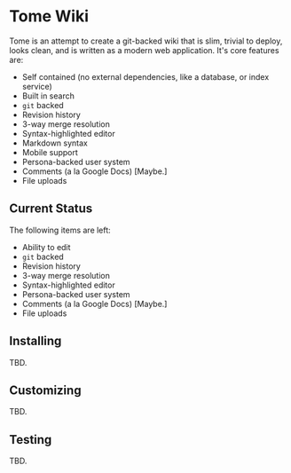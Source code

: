 # Tome Wiki

Tome is an attempt to create a git-backed wiki that is slim, trivial to deploy, looks clean, and is written as a modern
web application. It's core features are:

* Self contained (no external dependencies, like a database, or index service)
* Built in search
* `git` backed
* Revision history
* 3-way merge resolution
* Syntax-highlighted editor
* Markdown syntax
* Mobile support
* Persona-backed user system
* Comments (a la Google Docs) [Maybe.]
* File uploads

## Current Status

The following items are left:

* Ability to edit
* `git` backed
* Revision history
* 3-way merge resolution
* Syntax-highlighted editor
* Persona-backed user system
* Comments (a la Google Docs) [Maybe.]
* File uploads

## Installing

TBD.

## Customizing

TBD.

## Testing

TBD.